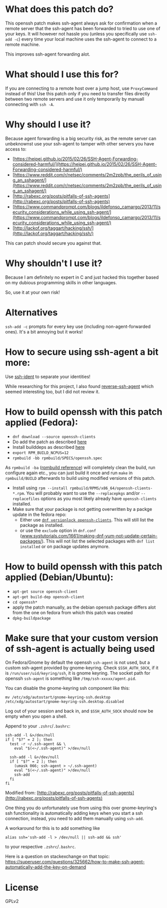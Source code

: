 # What does this patch do?
This openssh patch makes ssh-agent always ask for confirmation when a remote server that the ssh-agent has been forwarded to tried to use one of your keys.
It will however not hassle you (unless you specifically use `ssh-add -c`) every time your local machine uses the ssh-agent to connect to a remote machine.

This improves ssh-agent forwarding alot.

# What should I use this for?
If you are connecting to a remote host over a jump host, use `ProxyCommand` instead of this!
Use this patch only if you need to transfer files directly between two remote servers and use it only temporarily by manuall connecting with `ssh -A`.

# Why should I use it?
Because agent forwarding is a big security risk, as the remote server can unbeknownst use your ssh-agent to tamper with other servers you have access to:

 * [https://heipei.github.io/2015/02/26/SSH-Agent-Forwarding-considered-harmful/](https://heipei.github.io/2015/02/26/SSH-Agent-Forwarding-considered-harmful/)
 * [https://www.reddit.com/r/netsec/comments/2m2zpb/the_perils_of_using_an_sshagent/](https://www.reddit.com/r/netsec/comments/2m2zpb/the_perils_of_using_an_sshagent/)
 * [http://rabexc.org/posts/pitfalls-of-ssh-agents](http://rabexc.org/posts/pitfalls-of-ssh-agents)
 * [https://www.commandprompt.com/blogs/ildefonso_camargo/2013/11/security_considerations_while_using_ssh-agent/](https://www.commandprompt.com/blogs/ildefonso_camargo/2013/11/security_considerations_while_using_ssh-agent/)
 * [http://lackof.org/taggart/hacking/ssh/](http://lackof.org/taggart/hacking/ssh/)

This can patch should secure you against that.

# Why shouldn't I use it?
Because I am definitely no expert in C and just hacked this together based on my dubious programming skills in other languages.

So, use it at your own risk!

# Alternatives
`ssh-add -c` prompts for every key use (including non-agent-forwarded ones). It's a bit annoying but it works!

# How to secure using ssh-agent a bit more:
Use [ssh-ident](https://github.com/ccontavalli/ssh-ident) to separate your identities!

While researching for this project, I also found [reverse-ssh-agent](https://github.com/ewindisch/reverse-ssh-agent) which seemed interesting too, but I did not review it.

# How to build openssh with this patch applied (Fedora):
  * `dnf download --source openssh-clients`
  * Do add the patch as described [here](https://unix.stackexchange.com/questions/16904/how-to-unpack-modify-rebuild-and-install-a-srpm)
  * Install builddeps as described [here](https://stackoverflow.com/questions/13227162/automatically-install-build-dependencies-prior-to-building-an-rpm-package)
  * `export RPM_BUILD_NCPUS=12`
  * `rpmbuild -bb rpmbuild/SPECS/openssh.spec`

As `rpmbuild -ba` ([rpmbuild reference](http://www.rpm.org/max-rpm-snapshot/ch-rpm-b-command.html)) will completely clean the build, run configure again etc., you can just build it once and run `make` in `rpmbuild/BUILD` afterwards to build using modified versions of this patch.

  * Install using `rpm --install rpmbuild/RPMS/x86_64/openssh-clients-*.rpm`. You will probably want to use the `--replacepkgs` and/or `--replacefiles` options as you most likely already have `openssh-clients` installed.
  * Make sure that your package is not getting overwritten by a packge update in the fedora repo: 
    * Either use [`dnf versionlock openssh-clients`](https://dnf-plugins-extras.readthedocs.org/en/latest/versionlock.html). This will still list the package as installed.
    * or use the `exclude` option in `dnf.conf` (www.systutorials.com/1661/making-dnf-yum-not-update-certain-packages/). This will not list the selected packages with `dnf list installed` or on package updates anymore.

# How to build openssh with this patch applied (Debian/Ubuntu):
  * `apt-get source openssh-client`
  * `apt-get build-dep openssh-client`
  * `cd openssh*`
  * apply the patch manually, as the debian openssh package differs alot from the one on fedora from which this patch was created
  * `dpkg-buildpackage`

# Make sure that your custom version of ssh-agent is actually being used
On Fedora/Gnome by default the openssh `ssh-agent` is not used, but a custom ssh-agent provided by gnome-keyring. Check `$SSH_AUTH_SOCK`, if it is `/run/user/uid/keyring/ssh`, it is gnome keyring. The socket path for openssh `ssh-agent` is something like `/tmp/ssh-xxxxx/agent.pid`.

You can disable the gnome-keyring ssh component like this:

```
mv /etc/xdg/autostart/gnome-keyring-ssh.desktop /etc/xdg/autostart/gnome-keyring-ssh.desktop.disabled
```

Log out of your session and back in, and `$SSH_AUTH_SOCK` should now be empty when you open a shell.

Append to your `.zshrc`/`.bashrc`:
```
ssh-add -l &>/dev/null
if [ "$?" = 2 ]; then
  test -r ~/.ssh-agent && \
    eval "$(<~/.ssh-agent)" >/dev/null

  ssh-add -l &>/dev/null
  if [ "$?" = 2 ]; then
    (umask 066; ssh-agent > ~/.ssh-agent)
    eval "$(<~/.ssh-agent)" >/dev/null
    ssh-add
  fi
fi
```

Modified from: [http://rabexc.org/posts/pitfalls-of-ssh-agents](http://rabexc.org/posts/pitfalls-of-ssh-agents)

One thing you do unfortunately use from using this over gnome-keyring's ssh functionality is automatically adding keys when you start a ssh connection, instead, you need to add them manually using `ssh-add`.

A workaround for this is to add something like

    alias ssh='ssh-add -l > /dev/null || ssh-add && ssh'

to your respective `.zshrc`/`.bashrc`.

Here is a question on stackexchange on that topic: https://superuser.com/questions/325662/how-to-make-ssh-agent-automatically-add-the-key-on-demand

# License
GPLv2
